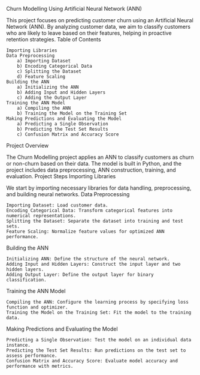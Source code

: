 Churn Modelling Using Artificial Neural Network (ANN)

This project focuses on predicting customer churn using an Artificial Neural Network (ANN). By analyzing customer data, we aim to classify customers who are likely to leave based on their features, helping in proactive retention strategies.
Table of Contents

    Importing Libraries
    Data Preprocessing
        a) Importing Dataset
        b) Encoding Categorical Data
        c) Splitting the Dataset
        d) Feature Scaling
    Building the ANN
        a) Initializing the ANN
        b) Adding Input and Hidden Layers
        c) Adding the Output Layer
    Training the ANN Model
        a) Compiling the ANN
        b) Training the Model on the Training Set
    Making Predictions and Evaluating the Model
        a) Predicting a Single Observation
        b) Predicting the Test Set Results
        c) Confusion Matrix and Accuracy Score

Project Overview

The Churn Modelling project applies an ANN to classify customers as churn or non-churn based on their data. The model is built in Python, and the project includes data preprocessing, ANN construction, training, and evaluation.
Project Steps
Importing Libraries

We start by importing necessary libraries for data handling, preprocessing, and building neural networks.
Data Preprocessing

    Importing Dataset: Load customer data.
    Encoding Categorical Data: Transform categorical features into numerical representations.
    Splitting the Dataset: Separate the dataset into training and test sets.
    Feature Scaling: Normalize feature values for optimized ANN performance.

Building the ANN

    Initializing ANN: Define the structure of the neural network.
    Adding Input and Hidden Layers: Construct the input layer and two hidden layers.
    Adding Output Layer: Define the output layer for binary classification.

Training the ANN Model

    Compiling the ANN: Configure the learning process by specifying loss function and optimizer.
    Training the Model on the Training Set: Fit the model to the training data.

Making Predictions and Evaluating the Model

    Predicting a Single Observation: Test the model on an individual data instance.
    Predicting the Test Set Results: Run predictions on the test set to assess performance.
    Confusion Matrix and Accuracy Score: Evaluate model accuracy and performance with metrics.
